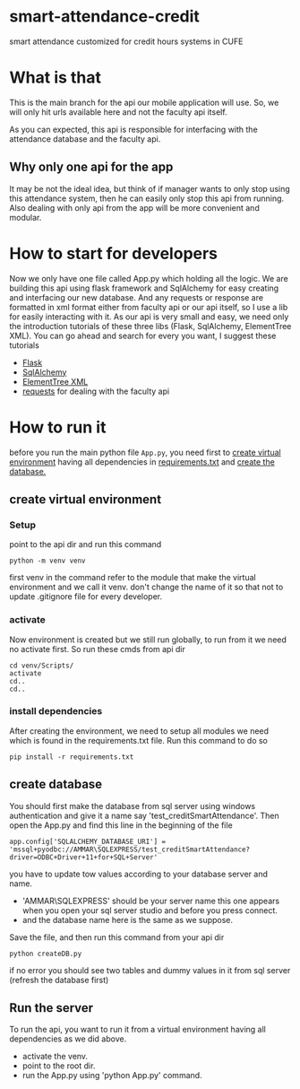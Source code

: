 # smart-attendance-credit
smart attendance customized for credit hours systems in CUFE
# What is that

This is the main branch for the api our mobile application will use. So, we will only hit urls available here and not the faculty api itself.

As you can expected, this api is responsible for interfacing with the attendance database and the faculty api.
## Why only one api for the app
It may be not the ideal idea, but think of if manager wants to only stop using this attendance system, then he can easily only stop this
api from running.
Also dealing with only api from the app will be more convenient and modular.
# How to start for developers
Now we only have one file called App.py which holding all the logic. We are building this api using flask framework and 
SqlAlchemy for easy creating and interfacing our new database. And any requests or response are formatted in xml format either from faculty api or our api itself, so I use a lib for
easily interacting with it. As our api is very small and easy, we need only the introduction tutorials of these three libs (Flask, SqlAlchemy, ElementTree XML).
You can go ahead and search for every you want, I suggest these tutorials
* [Flask](https://blog.miguelgrinberg.com/post/designing-a-restful-api-with-python-and-flask)
* [SqlAlchemy](http://flask-sqlalchemy.pocoo.org/2.3/quickstart/#a-minimal-application)
* [ElementTree XML](https://docs.python.org/3/library/xml.etree.elementtree.html#xml.etree.ElementTree.Element.remove)
* [requests](https://medium.com/@patrickcremin/http-requests-in-javascript-and-python-92b718b43b98) for dealing with the faculty api

# How to run it
before you run the main python file `App.py`, you need first to [create virtual environment](#create-virtual-environment) having all dependencies in [requirements.txt](https://github.com/AmmarRabie/smart-attendance-credit/blob/api/requirements.txt) and [create the database.](#create-database)

## create virtual environment
### Setup
point to the api dir and run this command
```
python -m venv venv
```
first venv in the command refer to the module that make the virtual environment and we call it venv. don't change the name of it so that not to update .gitignore file for every developer.

### activate
Now environment is created but we still run globally, to run from it we need no activate first. So run these cmds from api dir
```
cd venv/Scripts/
activate
cd..
cd..
```
### install dependencies
After creating the environment, we need to setup all modules we need which is found in the requirements.txt file. Run this command to do so
```
pip install -r requirements.txt
```

## create database
You should first make the database from sql server using windows authentication and give it a name say 'test_creditSmartAttendance'. Then open the App.py and find this line in the beginning of the file
```
app.config['SQLALCHEMY_DATABASE_URI'] = 'mssql+pyodbc://AMMAR\SQLEXPRESS/test_creditSmartAttendance?driver=ODBC+Driver+11+for+SQL+Server'
```
you have to update tow values according to your database server and name.
* 'AMMAR\SQLEXPRESS' should be your server name this one appears when you open your sql server studio and before you press connect.
* and the database name here is the same as we suppose.

Save the file, and then run this command from your api dir
```
python createDB.py
```
if no error you should see two tables and dummy values in it from sql server (refresh the database first)
## Run the server
To run the api, you want to run it from a virtual environment having all dependencies as we did above.
* activate the venv.
* point to the root dir.
* run the App.py using 'python App.py' command.
